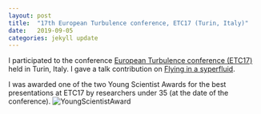 ```yaml
---
layout: post
title:  "17th European Turbulence conference, ETC17 (Turin, Italy)"
date:   2019-09-05
categories: jekyll update
---
```


I participated to the conference [European Turbulence conference (ETC17)](http://www.etc17.it) held in Turin, Italy. 
I gave a talk contribution on [Flying in a syperfluid](../../../../../../static/slides/190905_Torino.pdf).

I was awarded one of the two Young Scientist Awards for the best presentations at ETC17 by researchers under 35 (at the date of the conference).
![](../../../../static/posts/IMG_3894.JPG "YoungScientistAward")
